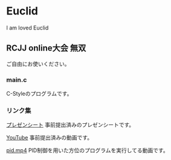 # Euclid
I am loved Euclid

## RCJJ online大会 無双
ご自由にお使いください。


### main.c
C-Styleのプログラムです。

### リンク集
[プレゼンシート](https://drive.google.com/file/d/1OPQkBMOj26_-AG2l_BQkpiSBktbiwkfJ/view?usp=drivesdk) 
事前提出済みのプレゼンシートです。

[YouTube](https://www.youtube.com/watch?v=dxhl59aQ080) 
事前提出済みの動画です。

[pid.mp4](https://www.youtube.com/watch?v=5_VDstj4fXo) 
PID制御を用いた方位のプログラムを実行してる動画です。
